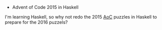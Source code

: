* Advent of Code 2015 in Haskell

I'm learning Haskell, so why not redo the 2015 [AoC](http://adventofcode.com/2015) puzzles in Haskell to prepare for the 2016 puzzels?
